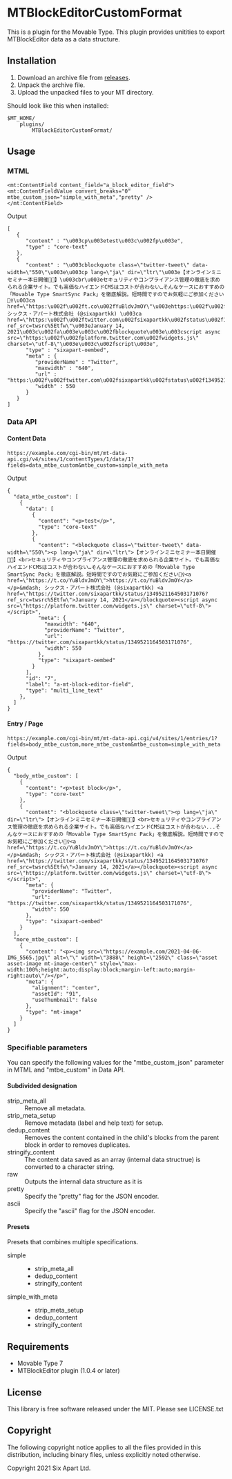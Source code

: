 # MTBlockEditorCustomFormat

This is a plugin for the Movable Type.
This plugin provides unitities to export MTBlockEditor data as a data structure.

## Installation

1. Download an archive file from [releases](https://github.com/movabletype/mt-plugin-MTBlockEditorCustomFormat/releases).
1. Unpack the archive file.
1. Upload the unpacked files to your MT directory.

Should look like this when installed:

    $MT_HOME/
        plugins/
            MTBlockEditorCustomFormat/

## Usage

### MTML

```mtml
<mt:ContentField content_field="a_block_editor_field">
<mt:ContentFieldValue convert_breaks="0" mtbe_custom_json="simple_with_meta","pretty" />
</mt:ContentField>
```

Output

```
[
   {
      "content" : "\u003cp\u003etest\u003c\u002fp\u003e",
      "type" : "core-text"
   },
   {
      "content" : "\u003cblockquote class=\"twitter-tweet\" data-width=\"550\"\u003e\u003cp lang=\"ja\" dir=\"ltr\"\u003e【オンラインミニセミナー本日開催👩‍💻】\u003cbr\u003eセキュリティやコンプライアンス管理の徹底を求められる企業サイト。でも高価なハイエンドCMSはコストが合わない…そんなケースにおすすめの「Movable Type SmartSync Pack」を徹底解説。短時間ですのでお気軽にご参加ください💁‍♀️\u003ca href=\"https:\u002f\u002ft.co\u002fYuBldvJmOY\"\u003ehttps:\u002f\u002ft.co\u002fYuBldvJmOY\u003c\u002fa\u003e\u003c\u002fp\u003e&mdash; シックス・アパート株式会社 (@sixapartkk) \u003ca href=\"https:\u002f\u002ftwitter.com\u002fsixapartkk\u002fstatus\u002f1349521164503171076?ref_src=twsrc%5Etfw\"\u003eJanuary 14, 2021\u003c\u002fa\u003e\u003c\u002fblockquote\u003e\u003cscript async src=\"https:\u002f\u002fplatform.twitter.com\u002fwidgets.js\" charset=\"utf-8\"\u003e\u003c\u002fscript\u003e",
      "type" : "sixapart-oembed",
      "meta" : {
         "providerName" : "Twitter",
         "maxwidth" : "640",
         "url" : "https:\u002f\u002ftwitter.com\u002fsixapartkk\u002fstatus\u002f1349521164503171076",
         "width" : 550
      }
   }
]
```

### Data API

#### Content Data

```
https://example.com/cgi-bin/mt/mt-data-api.cgi/v4/sites/1/contentTypes/1/data/1?fields=data_mtbe_custom&mtbe_custom=simple_with_meta
```

Output

```
{
  "data_mtbe_custom": [
    {
      "data": [
        {
          "content": "<p>test</p>",
          "type": "core-text"
        },
        {
          "content": "<blockquote class=\"twitter-tweet\" data-width=\"550\"><p lang=\"ja\" dir=\"ltr\">【オンラインミニセミナー本日開催👩‍💻】<br>セキュリティやコンプライアンス管理の徹底を求められる企業サイト。でも高価なハイエンドCMSはコストが合わない…そんなケースにおすすめの「Movable Type SmartSync Pack」を徹底解説。短時間ですのでお気軽にご参加ください💁‍♀️<a href=\"https://t.co/YuBldvJmOY\">https://t.co/YuBldvJmOY</a></p>&mdash; シックス・アパート株式会社 (@sixapartkk) <a href=\"https://twitter.com/sixapartkk/status/1349521164503171076?ref_src=twsrc%5Etfw\">January 14, 2021</a></blockquote><script async src=\"https://platform.twitter.com/widgets.js\" charset=\"utf-8\"></script>",
          "meta": {
            "maxwidth": "640",
            "providerName": "Twitter",
            "url": "https://twitter.com/sixapartkk/status/1349521164503171076",
            "width": 550
          },
          "type": "sixapart-oembed"
        }
      ],
      "id": "7",
      "label": "a-mt-block-editor-field",
      "type": "multi_line_text"
    },
  ]
}
```

#### Entry / Page

```
https://example.com/cgi-bin/mt/mt-data-api.cgi/v4/sites/1/entries/1?fields=body_mtbe_custom,more_mtbe_custom&mtbe_custom=simple_with_meta
```

Output

```
{
  "body_mtbe_custom": [
    {
      "content": "<p>test block</p>",
      "type": "core-text"
    },
    {
      "content": "<blockquote class=\"twitter-tweet\"><p lang=\"ja\" dir=\"ltr\">【オンラインミニセミナー本日開催👩‍💻】<br>セキュリティやコンプライアンス管理の徹底を求められる企業サイト。でも高価なハイエンドCMSはコストが合わない...そんなケースにおすすめの「Movable Type SmartSync Pack」を徹底解説。短時間ですのでお気軽にご参加ください💁‍♀️<a href=\"https://t.co/YuBldvJmOY\">https://t.co/YuBldvJmOY</a></p>&mdash; シックス・アパート株式会社 (@sixapartkk) <a href=\"https://twitter.com/sixapartkk/status/1349521164503171076?ref_src=twsrc%5Etfw\">January 14, 2021</a></blockquote><script async src=\"https://platform.twitter.com/widgets.js\" charset=\"utf-8\"></script>",
      "meta": {
        "providerName": "Twitter",
        "url": "https://twitter.com/sixapartkk/status/1349521164503171076",
        "width": 550
      },
      "type": "sixapart-oembed"
    }
  ],
  "more_mtbe_custom": [
    {
      "content": "<p><img src=\"https://example.com/2021-04-06-IMG_5565.jpg\" alt=\"\" width=\"3888\" height=\"2592\" class=\"asset asset-image mt-image-center\" style=\"max-width:100%;height:auto;display:block;margin-left:auto;margin-right:auto\"/></p>",
      "meta": {
        "alignment": "center",
        "assetId": "91",
        "useThumbnail": false
      },
      "type": "mt-image"
    }
  ]
}
```

### Specifiable parameters

You can specify the following values for the "mtbe_custom_json" parameter in MTML and "mtbe_custom" in Data API.

#### Subdivided designation

<dl>

<dt>strip_meta_all</dt>
<dd>Remove all metadata.</dd>

<dt>strip_meta_setup</dt>
<dd>Remove metadata (label and help text) for setup.</dd>

<dt>dedup_content</dt>
<dd>Removes the content contained in the child's blocks from the parent block in order to removes duplicates.</dd>

<dt>stringify_content</dt>
<dd>The content data saved as an array (internal data structrue) is converted to a character string.</dd>

<dt>raw</dt>
<dd>Outputs the internal data structure as it is</dd>

<dt>pretty</dt>
<dd>Specify the "pretty" flag for the JSON encoder.</dd>

<dt>ascii</dt>
<dd>Specify the "ascii" flag for the JSON encoder.</dd>

</dl>


#### Presets

Presets that combines multiple specifications.

<dl>

<dt>simple</dt>
<dd>
  <ul>
    <li>strip_meta_all</li>
    <li>dedup_content</li>
    <li>stringify_content</li>
  </ul>
</dd>

<dt>simple_with_meta</dt>
<dd>
  <ul>
    <li>strip_meta_setup</li>
    <li>dedup_content</li>
    <li>stringify_content</li>
  </ul>
</dd>

</dl>

## Requirements

* Movable Type 7
* MTBlockEditor plugin (1.0.4 or later)

## License

This library is free software released under the MIT. Please see LICENSE.txt

## Copyright

The following copyright notice applies to all the files provided in this
distribution, including binary files, unless explicitly noted otherwise.

Copyright 2021 Six Apart Ltd.
